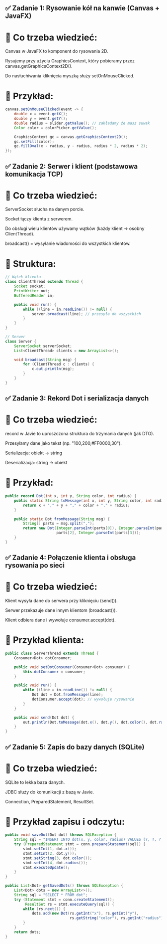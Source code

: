 ## ✅ Zadanie 1: Rysowanie kół na kanwie (Canvas + JavaFX)
# 🔎 Co trzeba wiedzieć:
Canvas w JavaFX to komponent do rysowania 2D.

Rysujemy przy użyciu GraphicsContext, który pobieramy przez canvas.getGraphicsContext2D().

Do nasłuchiwania kliknięcia myszką służy setOnMouseClicked.

# 📌 Przykład:
```java
canvas.setOnMouseClicked(event -> {
    double x = event.getX();
    double y = event.getY();
    double radius = slider.getValue(); // zakładamy że masz suwak
    Color color = colorPicker.getValue();

    GraphicsContext gc = canvas.getGraphicsContext2D();
    gc.setFill(color);
    gc.fillOval(x - radius, y - radius, radius * 2, radius * 2);
});
```
## ✅ Zadanie 2: Serwer i klient (podstawowa komunikacja TCP)
# 🔎 Co trzeba wiedzieć:
ServerSocket słucha na danym porcie.

Socket łączy klienta z serwerem.

Do obsługi wielu klientów używamy wątków (każdy klient -> osobny ClientThread).

broadcast() = wysyłanie wiadomości do wszystkich klientów.

# 📌 Struktura:
```java
// Wątek klienta
class ClientThread extends Thread {
    Socket socket;
    PrintWriter out;
    BufferedReader in;

    public void run() {
        while ((line = in.readLine()) != null) {
            server.broadcast(line); // przesyła do wszystkich
        }
    }
}

// Serwer
class Server {
    ServerSocket serverSocket;
    List<ClientThread> clients = new ArrayList<>();

    void broadcast(String msg) {
        for (ClientThread c : clients) {
            c.out.println(msg);
        }
    }
}
```
## ✅ Zadanie 3: Rekord Dot i serializacja danych
# 🔎 Co trzeba wiedzieć:
record w Javie to uproszczona struktura do trzymania danych (jak DTO).

Przesyłamy dane jako tekst (np. "100,200,#FF0000,30").

Serializacja: obiekt → string

Deserializacja: string → obiekt

# 📌 Przykład:
```java
public record Dot(int x, int y, String color, int radius) {
    public static String toMessage(int x, int y, String color, int radius) {
        return x + "," + y + "," + color + "," + radius;
    }

    public static Dot fromMessage(String msg) {
        String[] parts = msg.split(",");
        return new Dot(Integer.parseInt(parts[0]), Integer.parseInt(parts[1]),
                       parts[2], Integer.parseInt(parts[3]));
    }
}
```
## ✅ Zadanie 4: Połączenie klienta i obsługa rysowania po sieci
# 🔎 Co trzeba wiedzieć:
Klient wysyła dane do serwera przy kliknięciu (send()).

Serwer przekazuje dane innym klientom (broadcast()).

Klient odbiera dane i wywołuje consumer.accept(dot).

# 📌 Przykład klienta:
```java
public class ServerThread extends Thread {
    Consumer<Dot> dotConsumer;

    public void setDotConsumer(Consumer<Dot> consumer) {
        this.dotConsumer = consumer;
    }

    public void run() {
        while ((line = in.readLine()) != null) {
            Dot dot = Dot.fromMessage(line);
            dotConsumer.accept(dot); // wywołuje rysowanie
        }
    }

    public void send(Dot dot) {
        out.println(Dot.toMessage(dot.x(), dot.y(), dot.color(), dot.radius()));
    }
}
```
## ✅ Zadanie 5: Zapis do bazy danych (SQLite)
# 🔎 Co trzeba wiedzieć:
SQLite to lekka baza danych.

JDBC służy do komunikacji z bazą w Javie.

Connection, PreparedStatement, ResultSet.

# 📌 Przykład zapisu i odczytu:
```java
public void saveDot(Dot dot) throws SQLException {
    String sql = "INSERT INTO dot(x, y, color, radius) VALUES (?, ?, ?, ?)";
    try (PreparedStatement stmt = conn.prepareStatement(sql)) {
        stmt.setInt(1, dot.x());
        stmt.setInt(2, dot.y());
        stmt.setString(3, dot.color());
        stmt.setInt(4, dot.radius());
        stmt.executeUpdate();
    }
}

public List<Dot> getSavedDots() throws SQLException {
    List<Dot> dots = new ArrayList<>();
    String sql = "SELECT * FROM dot";
    try (Statement stmt = conn.createStatement();
         ResultSet rs = stmt.executeQuery(sql)) {
        while (rs.next()) {
            dots.add(new Dot(rs.getInt("x"), rs.getInt("y"),
                             rs.getString("color"), rs.getInt("radius")));
        }
    }
    return dots;
}
```
